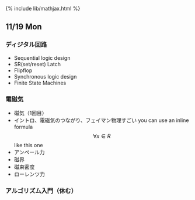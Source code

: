 {% include lib/mathjax.html %}

## 11/19 Mon
### ディジタル回路
- Sequential logic design
- SR(set/reset) Latch
- Flipflop
- Synchronous logic design
- Finite State Machines

### 電磁気
- 磁気（1回目）
- イントロ、電磁気のつながり、フェイマン物理すごい
you can use an inline formula $$\forall x \in R$$ like this one
- アンペール力
- 磁界
- 磁束密度
- ローレンツ力

### アルゴリズム入門（休む）
